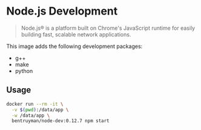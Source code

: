 # Node.js Development

> Node.js® is a platform built on Chrome's JavaScript
> runtime for easily building fast, scalable network
> applications.

This image adds the following development packages:

- g++
- make
- python

## Usage

```sh
docker run --rm -it \
  -v $(pwd):/data/app \
  -w /data/app \
  bentruyman/node-dev:0.12.7 npm start
```
